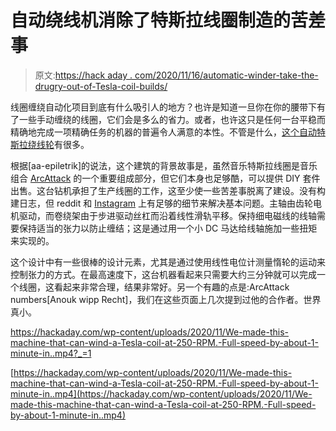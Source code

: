 # 自动绕线机消除了特斯拉线圈制造的苦差事

> 原文:[https://hack aday . com/2020/11/16/automatic-winder-take-the-drugry-out-of-Tesla-coil-builds/](https://hackaday.com/2020/11/16/automatic-winder-takes-the-drudgery-out-of-tesla-coil-builds/)

线圈缠绕自动化项目到底有什么吸引人的地方？也许是知道一旦你在你的腰带下有了一些手动缠绕的线圈，它们会是多么的省力。或者，也许这只是任何一台平稳而精确地完成一项精确任务的机器的普遍令人满意的本性。不管是什么，[这个自动特斯拉绕线轮](https://www.reddit.com/r/hobbycnc/comments/jpsjv5/we_made_this_machine_that_can_wind_a_tesla_coil)有很多。

根据[aa-epiletrik]的说法，这个建筑的背景故事是，虽然音乐特斯拉线圈是音乐组合 [ArcAttack](https://arcattack.com/) 的一个重要组成部分，但它们本身也足够酷，可以提供 DIY 套件出售。这台钻机承担了生产线圈的工作，这至少使一些苦差事脱离了建设。没有构建日志，但 reddit 和 [Instagram](https://www.instagram.com/p/CGz1uGsFex9/) 上有足够的细节来解决基本问题。主轴由齿轮电机驱动，而卷绕架由于步进驱动丝杠而沿着线性滑轨平移。保持细电磁线的线轴需要保持适当的张力以防止缠结；这是通过用一个小 DC 马达给线轴施加一些扭矩来实现的。

这个设计中有一些很棒的设计元素，尤其是通过使用线性电位计测量惰轮的运动来控制张力的方式。在最高速度下，这台机器看起来只需要大约三分钟就可以完成一个线圈，这看起来非常合理，结果非常好。另一个有趣的点是:ArcAttack numbers[Anouk wipp Recht]，我们在这些页面上几次提到过他的合作者。世界真小。

 <https://hackaday.com/wp-content/uploads/2020/11/We-made-this-machine-that-can-wind-a-Tesla-coil-at-250-RPM.-Full-speed-by-about-1-minute-in..mp4?_=1>

[https://hackaday.com/wp-content/uploads/2020/11/We-made-this-machine-that-can-wind-a-Tesla-coil-at-250-RPM.-Full-speed-by-about-1-minute-in..mp4](https://hackaday.com/wp-content/uploads/2020/11/We-made-this-machine-that-can-wind-a-Tesla-coil-at-250-RPM.-Full-speed-by-about-1-minute-in..mp4)